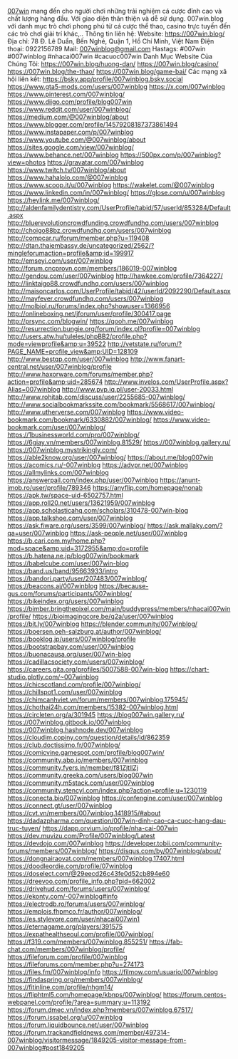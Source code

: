 <a href="https://007win.blog/">007win</a> mang đến cho người chơi những trải nghiệm cá cược đỉnh cao và chất lượng hàng đầu. Với giao diện thân thiện và dễ sử dụng. 007win.blog với danh mục trò chơi phong phú từ cá cược thể thao, casino trực tuyến đến các trò chơi giải trí khác,..
Thông tin liên hệ:
Website: <a href="https://007win.blog/">https://007win.blog/</a>
Địa chỉ: 78 Đ. Lê Duẩn, Bến Nghé, Quận 1, Hồ Chí Minh, Việt Nam
Điện thoại: 0922156789
Mail: 007winblog@gmail.com
Hastags: #007win #007winblog #nhacai007win #cacuoc007win
Danh Mục Website Của Chúng Tôi:
<a href="https://007win.blog/huong-dan/">https://007win.blog/huong-dan/</a>
<a href="https://007win.blog/casino/">https://007win.blog/casino/</a>
<a href="https://007win.blog/the-thao/">https://007win.blog/the-thao/</a>
<a href="https://007win.blog/game-bai/">https://007win.blog/game-bai/</a>
Các mạng xã hội liên kết:
<a href="https://bsky.app/profile/007winblog.bsky.social">https://bsky.app/profile/007winblog.bsky.social</a>
<a href="https://www.gta5-mods.com/users/007winblog">https://www.gta5-mods.com/users/007winblog</a>
<a href="https://x.com/007winblog">https://x.com/007winblog</a>
<a href="https://www.pinterest.com/007winblog/">https://www.pinterest.com/007winblog/</a>
<a href="https://www.diigo.com/profile/blog007win">https://www.diigo.com/profile/blog007win</a>
<a href="https://www.reddit.com/user/007winblog/">https://www.reddit.com/user/007winblog/</a>
<a href="https://medium.com/@007winblog/about">https://medium.com/@007winblog/about</a>
<a href="https://www.blogger.com/profile/14579208187373861494">https://www.blogger.com/profile/14579208187373861494</a>
<a href="https://www.instapaper.com/p/007winblog">https://www.instapaper.com/p/007winblog</a>
<a href="https://www.youtube.com/@007winblog/about">https://www.youtube.com/@007winblog/about</a>
<a href="https://sites.google.com/view/007winblog/">https://sites.google.com/view/007winblog/</a>
<a href="https://www.behance.net/007winblog">https://www.behance.net/007winblog</a>
<a href="https://500px.com/p/007winblog?view=photos">https://500px.com/p/007winblog?view=photos</a>
<a href="https://gravatar.com/007winblog">https://gravatar.com/007winblog</a>
<a href="https://www.twitch.tv/007winblog/about">https://www.twitch.tv/007winblog/about</a>
<a href="https://www.hahalolo.com/@007winblog">https://www.hahalolo.com/@007winblog</a>
<a href="https://www.scoop.it/u/007winblog">https://www.scoop.it/u/007winblog</a>
<a href="https://wakelet.com/@007winblog">https://wakelet.com/@007winblog</a>
<a href="https://www.linkedin.com/in/007winblog/">https://www.linkedin.com/in/007winblog/</a>
<a href="https://glose.com/u/007winblog">https://glose.com/u/007winblog</a>
<a href="https://heylink.me/007winblog/">https://heylink.me/007winblog/</a>
<a href="http://aldenfamilydentistry.com/UserProfile/tabid/57/userId/853284/Default.aspx">http://aldenfamilydentistry.com/UserProfile/tabid/57/userId/853284/Default.aspx</a>
<a href="http://bluerevolutioncrowdfunding.crowdfundhq.com/users/007winblog">http://bluerevolutioncrowdfunding.crowdfundhq.com/users/007winblog</a>
<a href="http://choigo88bz.crowdfundhq.com/users/007winblog">http://choigo88bz.crowdfundhq.com/users/007winblog</a>
<a href="http://compcar.ru/forum/member.php?u=119408">http://compcar.ru/forum/member.php?u=119408</a>
<a href="http://dtan.thaiembassy.de/uncategorized/2562/?mingleforumaction=profile&amp;id=199917">http://dtan.thaiembassy.de/uncategorized/2562/?mingleforumaction=profile&amp;id=199917</a>
<a href="http://emseyi.com/user/007winblog">http://emseyi.com/user/007winblog</a>
<a href="http://forum.cncprovn.com/members/186019-007winblog">http://forum.cncprovn.com/members/186019-007winblog</a>
<a href="http://gendou.com/user/007winblog">http://gendou.com/user/007winblog</a>
<a href="http://hawkee.com/profile/7364227/">http://hawkee.com/profile/7364227/</a>
<a href="http://linktaigo88.crowdfundhq.com/users/007winblog">http://linktaigo88.crowdfundhq.com/users/007winblog</a>
<a href="http://maisoncarlos.com/UserProfile/tabid/42/userId/2092290/Default.aspx">http://maisoncarlos.com/UserProfile/tabid/42/userId/2092290/Default.aspx</a>
<a href="http://mayfever.crowdfundhq.com/users/007winblog">http://mayfever.crowdfundhq.com/users/007winblog</a>
<a href="http://molbiol.ru/forums/index.php?showuser=1366956">http://molbiol.ru/forums/index.php?showuser=1366956</a>
<a href="http://onlineboxing.net/jforum/user/profile/300417.page">http://onlineboxing.net/jforum/user/profile/300417.page</a>
<a href="http://prsync.com/blogwin/">http://prsync.com/blogwin/</a>
<a href="https://qooh.me/007winblog">https://qooh.me/007winblog</a>
<a href="http://resurrection.bungie.org/forum/index.pl?profile=007winblog">http://resurrection.bungie.org/forum/index.pl?profile=007winblog</a>
<a href="http://users.atw.hu/tuleles/phpBB2/profile.php?mode=viewprofile&amp;u=39522">http://users.atw.hu/tuleles/phpBB2/profile.php?mode=viewprofile&amp;u=39522</a>
<a href="http://vetstate.ru/forum/?PAGE_NAME=profile_view&amp;UID=128109">http://vetstate.ru/forum/?PAGE_NAME=profile_view&amp;UID=128109</a>
<a href="http://www.bestqp.com/user/007winblog">http://www.bestqp.com/user/007winblog</a>
<a href="http://www.fanart-central.net/user/007winblog/profile">http://www.fanart-central.net/user/007winblog/profile</a>
<a href="http://www.haxorware.com/forums/member.php?action=profile&amp;uid=285674">http://www.haxorware.com/forums/member.php?action=profile&amp;uid=285674</a>
<a href="http://www.invelos.com/UserProfile.aspx?Alias=007winblog">http://www.invelos.com/UserProfile.aspx?Alias=007winblog</a>
<a href="http://www.pvp.iq.pl/user-20033.html">http://www.pvp.iq.pl/user-20033.html</a>
<a href="http://www.rohitab.com/discuss/user/2255685-007winblog/">http://www.rohitab.com/discuss/user/2255685-007winblog/</a>
<a href="http://www.socialbookmarkssite.com/bookmark/5568617/007winblog/">http://www.socialbookmarkssite.com/bookmark/5568617/007winblog/</a>
<a href="http://www.utherverse.com/007winblog">http://www.utherverse.com/007winblog</a>
<a href="https://www.video-bookmark.com/bookmark/6330882/007winblog/">https://www.video-bookmark.com/bookmark/6330882/007winblog/</a>
<a href="https://www.video-bookmark.com/user/007winblog/">https://www.video-bookmark.com/user/007winblog/</a>
<a href="https://1businessworld.com/pro/007winblog/">https://1businessworld.com/pro/007winblog/</a>
<a href="https://6giay.vn/members/007winblog.81529/">https://6giay.vn/members/007winblog.81529/</a>
<a href="https://007winblog.gallery.ru/">https://007winblog.gallery.ru/</a>
<a href="https://007winblog.mystrikingly.com/">https://007winblog.mystrikingly.com/</a>
<a href="https://able2know.org/user/007winblog/">https://able2know.org/user/007winblog/</a>
<a href="https://about.me/blog007win">https://about.me/blog007win</a>
<a href="https://acomics.ru/-007winblog">https://acomics.ru/-007winblog</a>
<a href="https://advpr.net/007winblog">https://advpr.net/007winblog</a>
<a href="https://allmylinks.com/007winblog">https://allmylinks.com/007winblog</a>
<a href="https://answerpail.com/index.php/user/007winblog">https://answerpail.com/index.php/user/007winblog</a>
<a href="https://anunt-imob.ro/user/profile/789346">https://anunt-imob.ro/user/profile/789346</a>
<a href="https://anyflip.com/homepage/nonab">https://anyflip.com/homepage/nonab</a>
<a href="https://apk.tw/space-uid-6502757.html">https://apk.tw/space-uid-6502757.html</a>
<a href="https://app.roll20.net/users/13621959/007winblog">https://app.roll20.net/users/13621959/007winblog</a>
<a href="https://app.scholasticahq.com/scholars/310478-007win-blog">https://app.scholasticahq.com/scholars/310478-007win-blog</a>
<a href="https://app.talkshoe.com/user/007winblog">https://app.talkshoe.com/user/007winblog</a>
<a href="https://ask.fiware.org/users/3599/007winblog/">https://ask.fiware.org/users/3599/007winblog/</a>
<a href="https://ask.mallaky.com/?qa=user/007winblog">https://ask.mallaky.com/?qa=user/007winblog</a>
<a href="https://ask-people.net/user/007winblog">https://ask-people.net/user/007winblog</a>
<a href="https://b.cari.com.my/home.php?mod=space&amp;uid=3172955&amp;do=profile">https://b.cari.com.my/home.php?mod=space&amp;uid=3172955&amp;do=profile</a>
<a href="https://b.hatena.ne.jp/blog007win/bookmark">https://b.hatena.ne.jp/blog007win/bookmark</a>
<a href="https://babelcube.com/user/007win-blog">https://babelcube.com/user/007win-blog</a>
<a href="https://band.us/band/95663933/intro">https://band.us/band/95663933/intro</a>
<a href="https://bandori.party/user/207483/007winblog/">https://bandori.party/user/207483/007winblog/</a>
<a href="https://beacons.ai/007winblog">https://beacons.ai/007winblog</a>
<a href="https://because-gus.com/forums/participants/007winblog/">https://because-gus.com/forums/participants/007winblog/</a>
<a href="https://bikeindex.org/users/007winblog">https://bikeindex.org/users/007winblog</a>
<a href="https://bimber.bringthepixel.com/main/buddypress/members/nhacai007win/profile/">https://bimber.bringthepixel.com/main/buddypress/members/nhacai007win/profile/</a>
<a href="https://bioimagingcore.be/q2a/user/007winblog">https://bioimagingcore.be/q2a/user/007winblog</a>
<a href="https://bit.ly/007winblog">https://bit.ly/007winblog</a>
<a href="https://blender.community/007winblog/">https://blender.community/007winblog/</a>
<a href="https://boersen.oeh-salzburg.at/author/007winblog/">https://boersen.oeh-salzburg.at/author/007winblog/</a>
<a href="https://booklog.jp/users/007winblog/profile">https://booklog.jp/users/007winblog/profile</a>
<a href="https://bootstrapbay.com/user/007winblog">https://bootstrapbay.com/user/007winblog</a>
<a href="https://buonacausa.org/user/007win-blog">https://buonacausa.org/user/007win-blog</a>
<a href="https://cadillacsociety.com/users/007winblog/">https://cadillacsociety.com/users/007winblog/</a>
<a href="https://careers.gita.org/profiles/5007588-007win-blog">https://careers.gita.org/profiles/5007588-007win-blog</a>
<a href="https://chart-studio.plotly.com/~007winblog">https://chart-studio.plotly.com/~007winblog</a>
<a href="https://chicscotland.com/profile/007winblog/">https://chicscotland.com/profile/007winblog/</a>
<a href="https://chillspot1.com/user/007winblog">https://chillspot1.com/user/007winblog</a>
<a href="https://chimcanhviet.vn/forum/members/007winblog.175945/">https://chimcanhviet.vn/forum/members/007winblog.175945/</a>
<a href="https://chothai24h.com/members/15382-007winblog.html">https://chothai24h.com/members/15382-007winblog.html</a>
<a href="https://circleten.org/a/301945">https://circleten.org/a/301945</a>
<a href="https://blog007win.gallery.ru/">https://blog007win.gallery.ru/</a>
<a href="https://007winblog.gitbook.io/007winblog">https://007winblog.gitbook.io/007winblog</a>
<a href="https://007winblog.hashnode.dev/007winblog">https://007winblog.hashnode.dev/007winblog</a>
<a href="https://cloudim.copiny.com/question/details/id/862359">https://cloudim.copiny.com/question/details/id/862359</a>
<a href="https://club.doctissimo.fr/007winblog/">https://club.doctissimo.fr/007winblog/</a>
<a href="https://comicvine.gamespot.com/profile/blog007win/">https://comicvine.gamespot.com/profile/blog007win/</a>
<a href="https://community.abp.io/members/007winblog">https://community.abp.io/members/007winblog</a>
<a href="https://community.fyers.in/member/f81ZjtllZj">https://community.fyers.in/member/f81ZjtllZj</a>
<a href="https://community.greeka.com/users/blog007win">https://community.greeka.com/users/blog007win</a>
<a href="https://community.m5stack.com/user/007winblog">https://community.m5stack.com/user/007winblog</a>
<a href="https://community.stencyl.com/index.php?action=profile;u=1230119">https://community.stencyl.com/index.php?action=profile;u=1230119</a>
<a href="https://conecta.bio/007winblog">https://conecta.bio/007winblog</a>
<a href="https://confengine.com/user/007winblog">https://confengine.com/user/007winblog</a>
<a href="https://connect.gt/user/007winblog">https://connect.gt/user/007winblog</a>
<a href="https://cvt.vn/members/007winblog.1418915/#about">https://cvt.vn/members/007winblog.1418915/#about</a>
<a href="https://dadazpharma.com/question/007win-dinh-cao-ca-cuoc-hang-dau-truc-tuyen/">https://dadazpharma.com/question/007win-dinh-cao-ca-cuoc-hang-dau-truc-tuyen/</a>
<a href="https://dapp.orvium.io/profile/nha-cai-007win">https://dapp.orvium.io/profile/nha-cai-007win</a>
<a href="https://dev.muvizu.com/Profile/007winblog/Latest">https://dev.muvizu.com/Profile/007winblog/Latest</a>
<a href="https://devdojo.com/007winblog">https://devdojo.com/007winblog</a>
<a href="https://developer.tobii.com/community-forums/members/007winblog/">https://developer.tobii.com/community-forums/members/007winblog/</a>
<a href="https://disqus.com/by/007winblog/about/">https://disqus.com/by/007winblog/about/</a>
<a href="https://dongnairaovat.com/members/007winblog.17407.html">https://dongnairaovat.com/members/007winblog.17407.html</a>
<a href="https://doodleordie.com/profile/07winblog">https://doodleordie.com/profile/07winblog</a>
<a href="https://doselect.com/@29eecd26c43fe0d52cb894e60">https://doselect.com/@29eecd26c43fe0d52cb894e60</a>
<a href="https://dreevoo.com/profile_info.php?pid=662002">https://dreevoo.com/profile_info.php?pid=662002</a>
<a href="https://drivehud.com/forums/users/007winblog/">https://drivehud.com/forums/users/007winblog/</a>
<a href="https://ekonty.com/-007winblog#info">https://ekonty.com/-007winblog#info</a>
<a href="https://electrodb.ro/forums/users/007winblog/">https://electrodb.ro/forums/users/007winblog/</a>
<a href="https://emplois.fhpmco.fr/author/007winblog/">https://emplois.fhpmco.fr/author/007winblog/</a>
<a href="https://es.stylevore.com/user/nhacai007win1">https://es.stylevore.com/user/nhacai007win1</a>
<a href="https://eternagame.org/players/391575">https://eternagame.org/players/391575</a>
<a href="https://expathealthseoul.com/profile/007winblog/">https://expathealthseoul.com/profile/007winblog/</a>
<a href="https://f319.com/members/007winblog.855251/">https://f319.com/members/007winblog.855251/</a>
<a href="https://fab-chat.com/members/007winblog/profile/">https://fab-chat.com/members/007winblog/profile/</a>
<a href="https://fileforum.com/profile/007winblog">https://fileforum.com/profile/007winblog</a>
<a href="https://fileforums.com/member.php?u=274173">https://fileforums.com/member.php?u=274173</a>
<a href="https://files.fm/007winblog/info">https://files.fm/007winblog/info</a>
<a href="https://filmow.com/usuario/007winblog">https://filmow.com/usuario/007winblog</a>
<a href="https://findaspring.org/members/007winblog/">https://findaspring.org/members/007winblog/</a>
<a href="https://fitinline.com/profile/nhgm14/">https://fitinline.com/profile/nhgm14/</a>
<a href="https://fliphtml5.com/homepage/kbnps/007winblog/">https://fliphtml5.com/homepage/kbnps/007winblog/</a>
<a href="https://forum.centos-webpanel.com/profile/?area=summary;u=113192">https://forum.centos-webpanel.com/profile/?area=summary;u=113192</a>
<a href="https://forum.dmec.vn/index.php?members/007winblog.67517/">https://forum.dmec.vn/index.php?members/007winblog.67517/</a>
<a href="https://forum.issabel.org/u/007winblog">https://forum.issabel.org/u/007winblog</a>
<a href="https://forum.liquidbounce.net/user/007winblog">https://forum.liquidbounce.net/user/007winblog</a>
<a href="https://forum.trackandfieldnews.com/member/497314-007winblog/visitormessage/1849205-visitor-message-from-007winblog#post1849205">https://forum.trackandfieldnews.com/member/497314-007winblog/visitormessage/1849205-visitor-message-from-007winblog#post1849205</a>